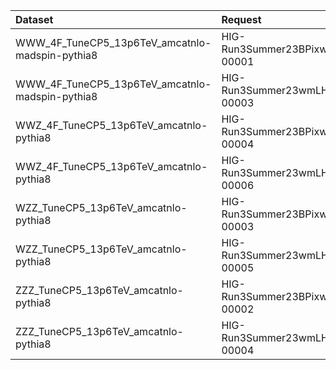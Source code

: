 | Dataset                                         | Request                           | Status                                |
|:------------------------------------------------|:----------------------------------|:--------------------------------------|
| WWW_4F_TuneCP5_13p6TeV_amcatnlo-madspin-pythia8 | HIG-Run3Summer23BPixwmLHEGS-00001 | <span style="color:green">Done</span> |
| WWW_4F_TuneCP5_13p6TeV_amcatnlo-madspin-pythia8 | HIG-Run3Summer23wmLHEGS-00003     | <span style="color:green">Done</span> |
| WWZ_4F_TuneCP5_13p6TeV_amcatnlo-pythia8         | HIG-Run3Summer23BPixwmLHEGS-00004 | <span style="color:green">Done</span> |
| WWZ_4F_TuneCP5_13p6TeV_amcatnlo-pythia8         | HIG-Run3Summer23wmLHEGS-00006     | <span style="color:green">Done</span> |
| WZZ_TuneCP5_13p6TeV_amcatnlo-pythia8            | HIG-Run3Summer23BPixwmLHEGS-00003 | <span style="color:green">Done</span> |
| WZZ_TuneCP5_13p6TeV_amcatnlo-pythia8            | HIG-Run3Summer23wmLHEGS-00005     | <span style="color:green">Done</span> |
| ZZZ_TuneCP5_13p6TeV_amcatnlo-pythia8            | HIG-Run3Summer23BPixwmLHEGS-00002 | <span style="color:green">Done</span> |
| ZZZ_TuneCP5_13p6TeV_amcatnlo-pythia8            | HIG-Run3Summer23wmLHEGS-00004     | <span style="color:green">Done</span> |